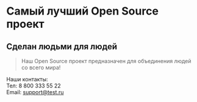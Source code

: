 # Самый лучший Open Source проект

## Сделан людьми для людей

> Наш Open Source проект предназначен для объединения людей со всего мира!

Наши контакты:<br>
Тел: 8 800 333 55 22 <br>
Email: support@test.ru
